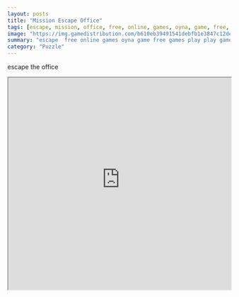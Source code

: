 ```yaml
---
layout: posts
title: "Mission Escape Office"
tags: [escape, mission, office, free, online, games, oyna, game, free, games, play, play, games]
image: "https://img.gamedistribution.com/b610eb39491541debfb1e3847c12deca.jpg"
summary: "escape  free online games oyna game free games play play games"
category: "Puzzle"
---
```


escape the office

<iframe width="100%" height="480px;" src="https://flash.gamedistribution.com?game=b610eb39491541debfb1e3847c12deca"></iframe>